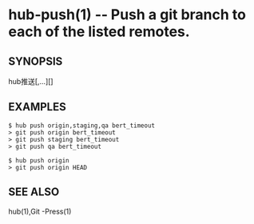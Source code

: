 
# hub‐push(1)  ‐‐  Push a git branch to each of the listed remotes.

## SYNOPSIS

hub推送<REMOTE>[,<REMOTE2>…][<ref>]

## EXAMPLES

```
$ hub push origin,staging,qa bert_timeout
> git push origin bert_timeout
> git push staging bert_timeout
> git push qa bert_timeout

$ hub push origin
> git push origin HEAD
```

## SEE ALSO

hub(1),Git -Press(1)
